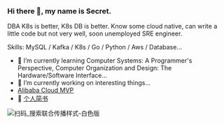 ### Hi there 👋, my name is Secret.
<!--
**SecretSun/SecretSun** is a ✨ _special_ ✨ repository because its `README.md` (this file) appears on your GitHub profile.

Here are some ideas to get you started:

- 🔭 I’m currently working on ...
- 🌱 I’m currently learning ...
- 👯 I’m looking to collaborate on ...
- 🤔 I’m looking for help with ...

- 📫 How to reach me: ...
- 😄 Pronouns: ...
- ⚡ Fun fact: ...
-->

DBA K8s is better, K8s DB is better. Know some cloud native, can write a little code but not very well, soon unemployed SRE engineer.

Skills: MySQL / Kafka / K8s / Go / Python / Aws / Database...

- 🌱 I’m currently learning Computer Systems: A Programmer's Perspective, Computer Organization and Design: The Hardware/Software Interface...
- 🔭 I’m currently working on interesting things...
- [Alibaba Cloud MVP](https://mvp.aliyun.com/mvp/detail/514?spm=5176.10676864.list.3.486b185cww7H7F)
- 💬 [个人简书](https://www.jianshu.com/u/d5f53b5bd859)

![扫码_搜索联合传播样式-白色版](https://user-images.githubusercontent.com/13063012/150280362-3b5750e2-2505-4925-9b4e-02c18c7a57ca.png)
